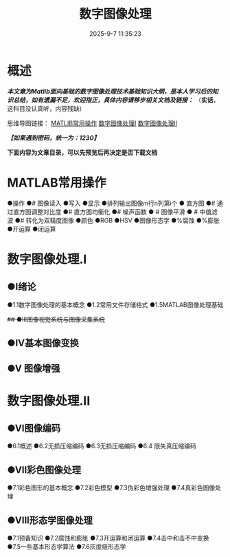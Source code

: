 ﻿---
title: 数字图像处理
date: 2025-9-7 11:35:23
tags: 
    - MATLIB
    - 理论原理
    - 计算机图形学
categories: 
    - 计算机
    - 游戏开发
    - 计算机图形学
    - 数字图像处理
---

# 概述
***本文章为Matlib面向基础的数字图像处理技术基础知识大纲，是本人学习后的知识总结，如有遗漏不足，欢迎指正，具体内容请移步相关文档及链接：***
（**实话**，这科目没认真听，内容残缺）

思维导图链接：
[MATLIB常用操作](https://www.mubu.com/doc/1bDgzh31U9L)
[数字图像处理I](https://www.mubu.com/doc/3tsyxEiRgpL)
[数字图像处理II](https://www.mubu.com/doc/7enui9EstFL)

***【如果遇到密码，统一为：1230】***



**下面内容为文章目录，可以先预览后再决定是否下载文档**


# MATLAB常用操作

●操作
●# 图像读入
●写入
●显示
●排列输出图像m行n列第i个
● 直方图
●# 通过直方图调整对比度
●# 直方图均衡化
●# 噪声函数
● # 图像平滑
● # 中值滤波
●# 转化为双精度图像
●颜色
●RGB
●HSV
●图像形态学
●%腐蚀
●%膨胀
●开运算
●闭运算

# 数字图像处理.I

## ●I绪论

●1.1数字图像处理的基本概念
●1.2常用文件存储格式
●1.5MATLAB图像处理基础

~~## ●III图像视觉系统与图像采集系统~~ 

## ●IV基本图像变换

## ●V 图像增强


# 数字图像处理.II

## ●VI图像编码

●6.1概述
●6.2无损压缩编码
●6.3无损压缩编码
●6.4 限失真压缩编码

## ●VII彩色图像处理

●7.1彩色图形的基本概念
●7.2彩色模型
●7.3伪彩色增强处理
●7.4真彩色图像处理

## ●VIII形态学图像处理

●7.1预备知识
●7.2腐蚀和膨胀
●7.3开运算和闭运算
●7.4击中和击不中变换
●7.5一些基本形态学算法
●7.6灰度级形态学

